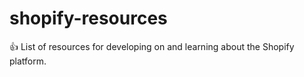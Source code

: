 # shopify-resources
:+1: List of resources for developing on and learning about the Shopify platform.
